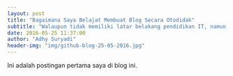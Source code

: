 ```yaml
---
layout: post
title: "Bagaimana Saya Belajat Membuat Blog Secara Otodidak"
subtitle: "Walaupun tidak memiliki latar belakang pendidikan IT, namun kita bisa membuat blog secara otodidak"
date: 2016-05-25 11:37:00
author: "Adhy Suryadi"
header-img: "img/github-blog-25-05-2016.jpg"
---
```


<p>Ini adalah postingan pertama saya di blog ini.</p>